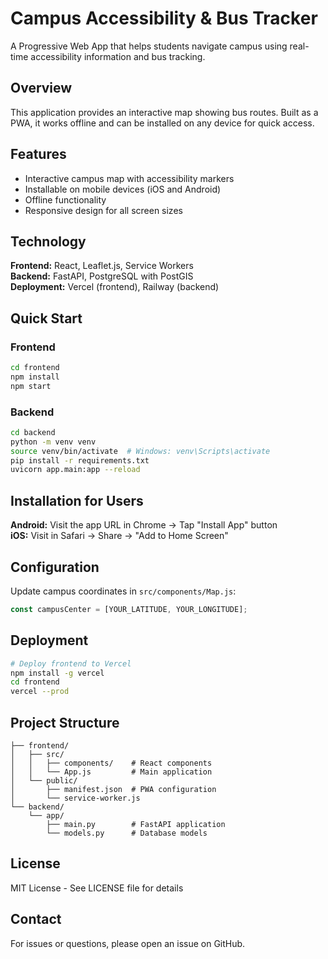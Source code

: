 # Campus Accessibility & Bus Tracker

A Progressive Web App that helps students navigate campus using real-time accessibility information and bus tracking.

## Overview

This application provides an interactive map showing bus routes. Built as a PWA, it works offline and can be installed on any device for quick access.

## Features

- Interactive campus map with accessibility markers
- Installable on mobile devices (iOS and Android)
- Offline functionality
- Responsive design for all screen sizes

## Technology

**Frontend:** React, Leaflet.js, Service Workers  
**Backend:** FastAPI, PostgreSQL with PostGIS  
**Deployment:** Vercel (frontend), Railway (backend)

## Quick Start

### Frontend
```bash
cd frontend
npm install
npm start
```

### Backend
```bash
cd backend
python -m venv venv
source venv/bin/activate  # Windows: venv\Scripts\activate
pip install -r requirements.txt
uvicorn app.main:app --reload
```

## Installation for Users

**Android:** Visit the app URL in Chrome → Tap "Install App" button  
**iOS:** Visit in Safari → Share → "Add to Home Screen"

## Configuration

Update campus coordinates in `src/components/Map.js`:
```javascript
const campusCenter = [YOUR_LATITUDE, YOUR_LONGITUDE];
```

## Deployment

```bash
# Deploy frontend to Vercel
npm install -g vercel
cd frontend
vercel --prod
```

## Project Structure

```
├── frontend/
│   ├── src/
│   │   ├── components/    # React components
│   │   └── App.js         # Main application
│   └── public/
│       ├── manifest.json  # PWA configuration
│       └── service-worker.js
└── backend/
    └── app/
        ├── main.py        # FastAPI application
        └── models.py      # Database models
```

## License

MIT License - See LICENSE file for details

## Contact

For issues or questions, please open an issue on GitHub.
